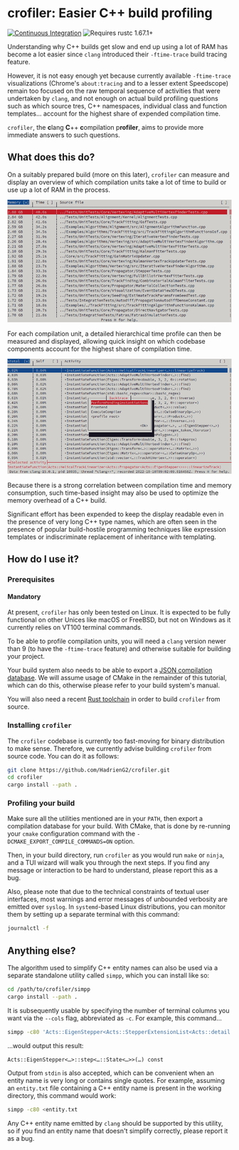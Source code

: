 # crofiler: Easier C++ build profiling

<!-- Not published on crates.io yet!
[![On crates.io](https://img.shields.io/crates/v/crofiler.svg)](https://crates.io/crates/crofiler)
[![On docs.rs](https://docs.rs/crofiler/badge.svg)](https://docs.rs/crofiler/)
-->
[![Continuous Integration](https://github.com/HadrienG2/crofiler/workflows/Continuous%20Integration/badge.svg)](https://github.com/HadrienG2/crofiler/actions?query=workflow%3A%22Continuous+Integration%22)
![Requires rustc 1.67.1+](https://img.shields.io/badge/rustc-1.67.1+-red.svg)

Understanding why C++ builds get slow and end up using a lot of RAM has become a
lot easier since `clang` introduced their `-ftime-trace` build tracing feature.

However, it is not easy enough yet because currently available `-ftime-trace`
visualizations (Chrome's `about:tracing` and to a lesser extent Speedscope)
remain too focused on the raw temporal sequence of activities that were
undertaken by `clang`, and not enough on actual build profiling questions such
as which source tres, C++ namespaces, individual class and function templates...
account for the highest share of expended compilation time.

`crofiler`, the **c**lang **C**++ **c**ompilation p**rofiler**, aims to provide
more immediate answers to such questions.


## What does this do?

On a suitably prepared build (more on this later), `crofiler` can measure and
display an overview of which compilation units take a lot of time to build or
use up a lot of RAM in the process.

![Full-build profile](docs/Build_Profile.png)

For each compilation unit, a detailed hierarchical time profile can then be
measured and displayed, allowing quick insight on which codebase components
account for the highest share of compilation time.

![Compilation unit profile](docs/Unit_Profile.png)

Because there is a strong correlation between compilation time and memory
consumption, such time-based insight may also be used to optimize the memory
overhead of a C++ build.

Significant effort has been expended to keep the display readable even in the
presence of very long C++ type names, which are often seen in the presence of
popular build-hostile programming techniques like expression templates or
indiscriminate replacement of inheritance with templating.


## How do I use it?

### Prerequisites

#### Mandatory

At present, `crofiler` has only been tested on Linux. It is expected to be fully
functional on other Unices like macOS or FreeBSD, but not on Windows as it
currently relies on VT100 terminal commands.

To be able to profile compilation units, you will need a `clang` version newer
than 9 (to have the `-ftime-trace` feature) and otherwise suitable for building
your project.

Your build system also needs to be able to export a
[JSON compilation database](https://clang.llvm.org/docs/JSONCompilationDatabase.html).
We will assume usage of CMake in the remainder of this tutorial, which can do
this, otherwise please refer to your build system's manual.

You will also need a recent [Rust toolchain](https://www.rust-lang.org/learn/get-started)
in order to build `crofiler` from source.

### Installing `crofiler`

The `crofiler` codebase is currently too fast-moving for binary distribution to
make sense. Therefore, we currently advise building `crofiler` from source code.
You can do it as follows:

```bash
git clone https://github.com/HadrienG2/crofiler.git
cd crofiler
cargo install --path .
```

### Profiling your build

Make sure all the utilities mentioned are in your `PATH`, then export a
compilation database for your build. With CMake, that is done by re-running your
`cmake` configuration command with the `-DCMAKE_EXPORT_COMPILE_COMMANDS=ON`
option.

Then, in your build directory, run `crofiler` as you would run `make` or
`ninja`, and a TUI wizard will walk you through the next steps. If you find
any message or interaction to be hard to understand, please report this as a bug.

Also, please note that due to the technical constraints of textual user
interfaces, most warnings and error messages of unbounded verbosity are emitted
over `syslog`. In `systemd`-based Linux distributions, you can monitor them by
setting up a separate terminal with this command:

```bash
journalctl -f
```


## Anything else?

The algorithm used to simplify C++ entity names can also be used via a separate
standalone utility called `simpp`, which you can install like so:

```bash
cd /path/to/crofiler/simpp
cargo install --path .
```

It is subsequently usable by specifying the number of terminal columns you want
via the `--cols` flag, abbreviated as `-c`. For example, this command...

```bash
simpp -c80 'Acts::EigenStepper<Acts::StepperExtensionList<Acts::detail::GenericDefaultExtension<double> >, Acts::detail::VoidAuctioneer>::step<Acts::Propagator<Acts::EigenStepper<>, Acts::Navigator>::State<Acts::PropagatorOptions<Acts::ActionList<ActsFatras::detail::SimulationActor<std::mersenne_twister_engine<long unsigned int, 32, 624, 397, 31, 2567483615, 11, 4294967295, 7, 2636928640, 15, 4022730752, 18, 1812433253>, ActsFatras::NoDecay, ActsFatras::InteractionList<ActsFatras::ContinuousProcess<ActsFatras::detail::ScatteringImpl<ActsFatras::detail::Highland>, ActsFatras::ChargedSelector, ActsFatras::EveryParticle, ActsFatras::EveryParticle>, ActsFatras::ContinuousProcess<ActsFatras::BetheBloch, ActsFatras::ChargedSelector, ActsFatras::Min<ActsFatras::Casts::P>, ActsFatras::EveryParticle>, ActsFatras::ContinuousProcess<ActsFatras::BetheHeitler, ActsFatras::AbsPdgSelector<(Acts::PdgParticle)11>, ActsFatras::Min<ActsFatras::Casts::P>, ActsFatras::Min<ActsFatras::Casts::P> > >, (anonymous namespace)::HitSurfaceSelector> >, Acts::AbortList<ActsFatras::detail::SimulationActor<std::mersenne_twister_engine<long unsigned int, 32, 624, 397, 31, 2567483615, 11, 4294967295, 7, 2636928640, 15, 4022730752, 18, 1812433253>, ActsFatras::NoDecay, ActsFatras::InteractionList<ActsFatras::ContinuousProcess<ActsFatras::detail::ScatteringImpl<ActsFatras::detail::Highland>, ActsFatras::ChargedSelector, ActsFatras::EveryParticle, ActsFatras::EveryParticle>, ActsFatras::ContinuousProcess<ActsFatras::BetheBloch, ActsFatras::ChargedSelector, ActsFatras::Min<ActsFatras::Casts::P>, ActsFatras::EveryParticle>, ActsFatras::ContinuousProcess<ActsFatras::BetheHeitler, ActsFatras::AbsPdgSelector<(Acts::PdgParticle)11>, ActsFatras::Min<ActsFatras::Casts::P>, ActsFatras::Min<ActsFatras::Casts::P> > >, (anonymous namespace)::HitSurfaceSelector>::ParticleNotAlive, Acts::EndOfWorldReached, Acts::PathLimitReached> > > >(Acts::Propagator<Acts::EigenStepper<Acts::StepperExtensionList<Acts::detail::GenericDefaultExtension<double> >, Acts::detail::VoidAuctioneer>, Acts::Navigator>::State<Acts::PropagatorOptions<Acts::ActionList<ActsFatras::detail::SimulationActor<std::mersenne_twister_engine<unsigned long, 32, 624, 397, 31, 2567483615, 11, 4294967295, 7, 2636928640, 15, 4022730752, 18, 1812433253>, ActsFatras::NoDecay, ActsFatras::InteractionList<ActsFatras::ContinuousProcess<ActsFatras::detail::ScatteringImpl<ActsFatras::detail::Highland>, ActsFatras::ChargedSelector, ActsFatras::EveryParticle, ActsFatras::EveryParticle>, ActsFatras::ContinuousProcess<ActsFatras::BetheBloch, ActsFatras::ChargedSelector, ActsFatras::Min<ActsFatras::Casts::P>, ActsFatras::EveryParticle>, ActsFatras::ContinuousProcess<ActsFatras::BetheHeitler, ActsFatras::AbsPdgSelector<(Acts::PdgParticle)11>, ActsFatras::Min<ActsFatras::Casts::P>, ActsFatras::Min<ActsFatras::Casts::P> > >, (anonymous namespace)::HitSurfaceSelector> >, Acts::AbortList<ActsFatras::detail::SimulationActor<std::mersenne_twister_engine<unsigned long, 32, 624, 397, 31, 2567483615, 11, 4294967295, 7, 2636928640, 15, 4022730752, 18, 1812433253>, ActsFatras::NoDecay, ActsFatras::InteractionList<ActsFatras::ContinuousProcess<ActsFatras::detail::ScatteringImpl<ActsFatras::detail::Highland>, ActsFatras::ChargedSelector, ActsFatras::EveryParticle, ActsFatras::EveryParticle>, ActsFatras::ContinuousProcess<ActsFatras::BetheBloch, ActsFatras::ChargedSelector, ActsFatras::Min<ActsFatras::Casts::P>, ActsFatras::EveryParticle>, ActsFatras::ContinuousProcess<ActsFatras::BetheHeitler, ActsFatras::AbsPdgSelector<(Acts::PdgParticle)11>, ActsFatras::Min<ActsFatras::Casts::P>, ActsFatras::Min<ActsFatras::Casts::P> > >, (anonymous namespace)::HitSurfaceSelector>::ParticleNotAlive, Acts::EndOfWorldReached, Acts::PathLimitReached> > > &) const'
```

...would output this result:

```
Acts::EigenStepper<…>::step<…::State<…>>(…) const
```

Output from `stdin` is also accepted, which can be convenient when an entity
name is very long or contains single quotes. For example, assuming an
`entity.txt` file containing a C++ entity name is present in the working
directory, this command would work:

```bash
simpp -c80 <entity.txt
```

Any C++ entity name emitted by `clang` should be supported by this utility, so
if you find an entity name that doesn't simplify correctly, please report it as
a bug.
